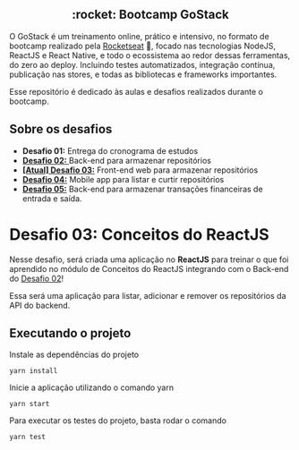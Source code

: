 <h2 align="center">
  :rocket: Bootcamp GoStack
</h2>

O GoStack é um treinamento online, prático e intensivo, no formato de bootcamp realizado pela [Rocketseat](https://rocketseat.com.br/) 💜, focado nas tecnologias NodeJS, ReactJS e React Native, e todo o ecossistema ao redor dessas ferramentas, do zero ao deploy. Incluindo testes automatizados, integração contínua, publicação nas stores, e todas as bibliotecas e frameworks importantes.

Esse repositório é dedicado às aulas e desafios realizados durante o bootcamp.

## Sobre os desafios
* __Desafio 01:__ Entrega do cronograma de estudos
* [__Desafio 02:__ ](https://github.com/tmegumi/gostack-desafio-conceitos-nodejs) Back-end para armazenar repositórios
* [__[Atual] Desafio 03:__](https://github.com/tmegumi/gostack-desafio-conceitos-reactjs) Front-end web para armazenar repositórios
* [__Desafio 04:__](https://github.com/tmegumi/gostack-desafio-conceitos-react-native) Mobile app para listar e curtir repositórios
* [__Desafio 05:__](https://github.com/tmegumi/gostack-desafio-fundamentos-node) Back-end para armazenar transações financeiras de entrada e saída.

# Desafio 03: Conceitos do ReactJS

Nesse desafio, será criada uma aplicação no __ReactJS__ para treinar o que foi aprendido no módulo de Conceitos do ReactJS integrando com o Back-end do [Desafio 02](https://github.com/tmegumi/desafio-conceitos-nodejs)!

Essa será uma aplicação para listar, adicionar e remover os repositórios da API do backend.

## Executando o projeto
Instale as dependências do projeto
```
yarn install
```
Inicie a aplicação utilizando o comando yarn
```
yarn start
```
Para executar os testes do projeto, basta rodar o comando
```
yarn test
```
